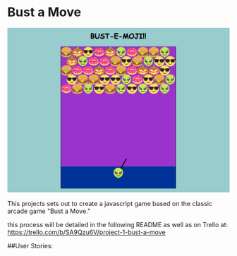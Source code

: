 Bust a Move
===========

![Bust-e-moji](https://github.com/cameragadget/project1/blob/gh-pages/assets/bustmoj.png)



This projects sets out to create a javascript game based on the classic arcade game "Bust a Move."

this process will be detailed in the following README as well as on Trello at: <https://trello.com/b/SA9Qzu6V/project-1-bust-a-move>

##User Stories:

